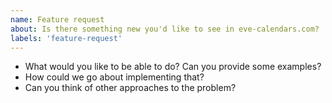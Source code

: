 ```yaml
---
name: Feature request
about: Is there something new you'd like to see in eve-calendars.com?
labels: 'feature-request'
---
```


* What would you like to be able to do? Can you provide some examples?
* How could we go about implementing that?
* Can you think of other approaches to the problem?
